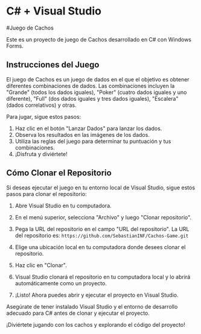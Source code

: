 # C# + Visual Studio 

#Juego de Cachos

Este es un proyecto de juego de Cachos desarrollado en C# con Windows Forms.

## Instrucciones del Juego

El juego de Cachos es un juego de dados en el que el objetivo es obtener diferentes combinaciones de dados. Las combinaciones incluyen la "Grande" (todos los dados iguales), "Poker" (cuatro dados iguales y uno diferente), "Full" (dos dados iguales y tres dados iguales), "Escalera" (dados correlativos) y otras. 

Para jugar, sigue estos pasos:

1. Haz clic en el botón "Lanzar Dados" para lanzar los dados.
2. Observa los resultados en las imágenes de los dados.
3. Utiliza las reglas del juego para determinar tu puntuación y tus combinaciones.
4. ¡Disfruta y diviértete!

## Cómo Clonar el Repositorio

Si deseas ejecutar el juego en tu entorno local de Visual Studio, sigue estos pasos para clonar el repositorio:

1. Abre Visual Studio en tu computadora.

2. En el menú superior, selecciona "Archivo" y luego "Clonar repositorio".

3. Pega la URL del repositorio en el campo "URL del repositorio". La URL del repositorio es: `https://github.com/SebastianINF/Cachos-Game.git`

4. Elige una ubicación local en tu computadora donde desees clonar el repositorio.

5. Haz clic en "Clonar".

6. Visual Studio clonará el repositorio en tu computadora local y lo abrirá automáticamente como un proyecto.

7. ¡Listo! Ahora puedes abrir y ejecutar el proyecto en Visual Studio.

Asegúrate de tener instalado Visual Studio y el entorno de desarrollo adecuado para C# antes de clonar y ejecutar el proyecto.

¡Diviértete jugando con los cachos y explorando el código del proyecto!
